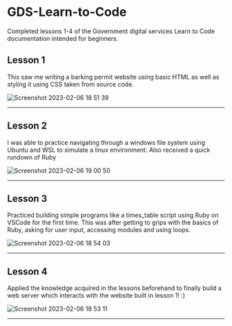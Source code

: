 # GDS-Learn-to-Code
Completed lessons 1-4 of the Government digital services Learn to Code documentation intended for beginners.

## Lesson 1

This saw me writing a barking permit website using basic HTML as well as styling it using CSS taken from source code. 

![Screenshot 2023-02-06 18 51 39](https://user-images.githubusercontent.com/112674211/217059578-36a562ea-7270-4e67-af7d-a70556842f00.png)
___
## Lesson 2

I was able to practice navigating through a windows file system using Ubuntu and WSL to simulate a linux environment.
Also received a quick rundown of Ruby

![Screenshot 2023-02-06 19 00 50](https://user-images.githubusercontent.com/112674211/217061415-62899f0d-9aa0-471b-a15e-ada137ca09d3.png)
___

## Lesson 3 

Practiced building simple programs like a times_table script using Ruby on VSCode for the first time.
This was after getting to grips with the basics of Ruby, asking for user input, accessing modules and
using loops.

![Screenshot 2023-02-06 18 54 03](https://user-images.githubusercontent.com/112674211/217059946-aadc4676-9b68-45ea-b19d-3c7e2a3f48cc.png)
___

## Lesson 4

Applied the knowledge acquired in the lessons beforehand to finally build a web server which interacts with the website built in lesson 1! :)

![Screenshot 2023-02-06 18 53 11](https://user-images.githubusercontent.com/112674211/217059962-822da5a8-c91f-4b3f-86c7-3867bba0f4ab.png)
___
